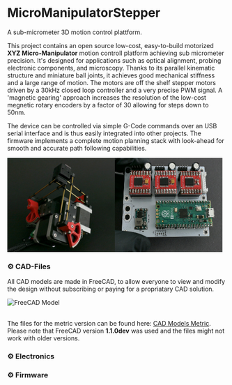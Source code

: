 # MicroManipulatorStepper
A sub-micrometer 3D motion control plattform.

This project contains an open source low-cost, easy-to-build motorized **XYZ Micro-Manipulator** motion controll platform achieving sub micrometer precision.
It's designed for applications such as optical alignment, probing electronic components, and microscopy.
Thanks to its parallel kinematic structure and miniature ball joints, it achieves good mechanical stiffness and a large range of motion.
The motors are off the shelf stepper motors driven by a 30kHz closed loop controller and a very precise PWM signal.
A 'magnetic gearing' approach increases the resolution of the low-cost megnetic rotary encoders by a factor of 30 allowing for steps down to 50nm.

The device can be controlled via simple G-Code commands over an USB serial interface and is thus easily integrated into other projects.
The firmware implements a complete motion planning stack with look-ahead for smooth and accurate path following capabilities. 

<div style="display: flex;">
    <img src="images/MicroManipulator.jpg" alt="Image 1" width="49%">
    <img src="images/ControllerPCB.jpg" alt="Image 2" width="49%">
</div>


### ⚙ CAD-Files

All CAD models are made in FreeCAD, to allow everyone to view and modify the design without subscribing or paying for a propriatary CAD solution.

<div style="display: flex;">
    <img src="images/FreeCAD_Model.jpg" alt="FreeCAD Model" width="50%">
</div>

<br>

The files for the metric version can be found here: [CAD Models Metric](construction_metric).
Please note that FreeCAD version **1.1.0dev** was used and the files might not work with older versions.

### ⚙ Electronics

### ⚙ Firmware
